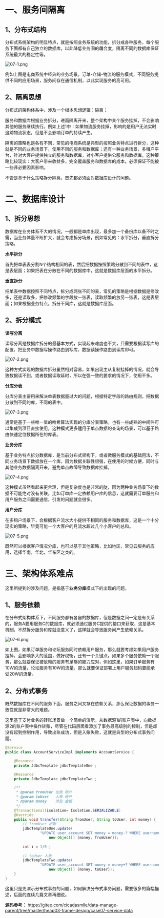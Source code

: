 
# 一、服务间隔离

## 1、分布式结构

分布式系统架构的明显特点，就是按照业务系统的功能，拆分成各种服务，每个服务下面都有自己独立的数据库，以此降低业务间的耦合度，隔离不同的数据库保证系统最大的稳定性等。

![](https://images.gitee.com/uploads/images/2022/0212/124527_f5b97a77_5064118.png "07-1.png")

例如上图是电商系统中经典的业务场景，订单-仓储-物流的服务模式，不同服务提供不同的应用场景，服务间存在通信机制，以此实现服务的高可用。

## 2、隔离思想

分布式的架构体系中，涉及一个根本思想逻辑：隔离；

服务和数据库根据业务拆分，进而隔离开来，整个架构中某个服务挂掉，不会影响其他的服务继续执行。例如上述1中：如果物流服务挂掉，影响的是用户无法实时追踪物流状态，但是不会影响订单的持续产生。

隔离的策略也是各有不同，常见的电商系统是典型的按照业务特点进行拆分，这种就是不同的业务场景下，使用不同的服务和数据库；还有一种业务场景，多租户平台，针对大客户提供独立的服务和数据库，对小客户提供公服务和数据库，这种策略比较现实：大客户带来收益多，完全覆盖服务和数据库的成本，必须保证不能被一些非必要因素影响。

不管是基于什么策略拆分隔离，首先都必须面对数据库设计的问题。

# 二、数据库设计

## 1、拆分思想

数据库在业务体系不大的情况，一般都是单库出现，最多加一个备份库以备不时之需，当业务体量不断扩大，就会考虑拆分场景，例如常见的：水平拆分，垂直拆分策略。

**水平拆分**

首先把单表表分割N个结构相同的表，然后把数据按照策略分散到不同的表中，这是表层面；如果把表在分散在不同的数据库中，这就是数据库层面的水平拆分。

**垂直拆分**

把单表中数据按照不同特点，拆分成两张不同的表，常见的策略是根据数据是修改多，还是读取多，把修改频繁的字段放一张表，读取频繁的放另一张表，这是表层面；如果根据业务特点，拆分不同库，这就是数据库层面。

## 2、拆分模式

**读写分离**

读写分离是数据库拆分的最基本方式，实现起来难度也不大，只需要根据读写库的配置，把业务中数据写操作路由到写库，数据读操作路由到读库即可。

![](https://images.gitee.com/uploads/images/2022/0212/124543_21b9b087_5064118.png "07-2.png")

这种方式实现的数据库拆分虽然相对容易，如果出现主从复制挂掉的情况，就会导致数据读不到，或者数据读取延时，所以在强一致的要求的情况下，使用不多。

**分库分表**

分库分表主要用来解决单表数据量过大的问题，根据特定字段的路由规则，把数据分散到不同的库，不同的表中。

![](https://images.gitee.com/uploads/images/2022/0212/124553_0e448c78_5064118.png "07-3.png")

通常是基于一些唯一值的哈希算法实现的分库分表策略。也有一些成熟的中间件可以集成到项目直接使用，这种模式更多适用于单点数据的查询的场景，可以基于路由快速定位数据所在的库表。

**业务分库**

基于业务特点拆分数据库，是当前分布式架构下，或者微服务模式的基础用法，不同业务场景下数据放在一个库，因为数据关联性很强，在使用的时候方便，同时与其他业务数据隔离开来，避免单点故障导致数据库挂掉。

![](https://images.gitee.com/uploads/images/2022/0212/124605_f3449a37_5064118.png "07-4.png")

这种模式虽然看起来更合理，但是复杂度也是非常的陡，因为两种业务场景下的数据不可能绝对没有关联，比如订单库一定依赖用户库的信息，这就需要订单服务和用户服务之间需要通信，引发的问题就会很多。

**用户分库**

在多租户场景下，会根据客户流水大小提供不相同的服务和数据库，这是一个十分现实的策略，毕竟可能一个大客户的月流水超过几个小客户的总和。

![](https://images.gitee.com/uploads/images/2022/0212/124624_7dc6a386_5064118.png "07-5.png")

既然可以根据客户情况分库，也可以基于其他策略，比如地区，常见云服务的应用，选择华南，华北，华东区之类的。

# 三、架构体系难点

这里所提到的涉及问题，是指基于**业务分库**模式下的出现的问题。

## 1、服务依赖

在分布式架构体系下，不同服务都有各自的数据库，但是数据之间一定是有关系的，服务A要用服务C的数据库，就必须通过服务C提供的接口来获取，这是基本机制，不然拆分服务和库就没意义了，这样就会导致服务间产生依赖关系。

![](https://images.gitee.com/uploads/images/2022/0212/124637_c2d9854e_5064118.png "07-6.png")

如上图，如果订单服务和论坛服务同时依赖用户服务，那么就要考虑如果用户服务挂掉，会影响多大的范围，做好权衡，还有一个关键点，如果多个服务依赖一个服务，那么就要保证被依赖的服务有足够的能力应对，例如这里，如果订单服务有10W的流量，论坛服务有10W的流量，那么就要保证部署上用户服务起码要能承受20W的流量。

## 2、分布式事务

既然数据库在不同的服务下面，服务之间又存在依赖关系，那么保证数据的事务一致性就是非常大的难题。

这里基于支付业务的转账场景做一个简单的演示，从数据源1的账户表中，向数据源2的账户表中操作转账，尽管在代码层面看添加了事务最高级别的控制，但是却没有起到控制作用，导致出账成功，但是入账失败，这就是典型的分布式事务问题。

```java
@Service
public class AccountServiceImpl implements AccountService {

    @Resource
    private JdbcTemplate jdbcTemplateOne ;

    @Resource
    private JdbcTemplate jdbcTemplateTwo ;

    /**
     * @param fromUser 出账 账户
     * @param toUser   入账 账户
     * @param money    涉及 金额
     */
    @Transactional(isolation= Isolation.SERIALIZABLE)
    @Override
    public void transfer(String fromUser, String toUser, int money) {
        // fromUser 出账
        jdbcTemplateOne.update(
                "UPDATE user_account SET money = money-? WHERE username= ?",
                    new Object[] {money, fromUser});
                    
        int i = 1/0 ;
        
        // toUser 入账
        jdbcTemplateTwo.update(
                "UPDATE user_account SET money = money+? WHERE username= ?",
                    new Object[] {money, toUser});
    }
}
```

这里只是先演示分布式事务的问题，如何解决分布式事务问题，需要很多的篇幅描述，后面的连续几篇文章再细说。

**源码参考：** https://gitee.com/cicadasmile/data-manage-parent/tree/master/heap03-frame-design/case07-service-data